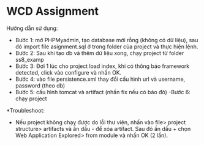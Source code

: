 # WCD Assignment
Hướng dẫn sử dụng:
- Bước 1: mở PHPMyadmin, tạo database mới rỗng (không có dữ liệu), sau đó import file asignment.sql ở trong folder của project và thực hiện lệnh.
- Bước 2: Sau khi tạo db và thêm dữ liệu xong, chạy project từ folder ss8_examp
- Bước 3: Đợi 1 lúc cho project load index, khi có thông báo framework detected, click vào configure và nhấn OK.
- Bước 4: vào file persistence.xml thay đổi cấu hình url và username, password (theo db)
- Bước 5: cấu hình tomcat và artifact (nhấn fix nếu có báo đỏ)
 -Bước 6: chạy project

*Troubleshoot: 
- Nếu project không chạy được do lỗi thư viện, nhấn vào file> project structure> artifacts và ấn dấu - để xóa artifact. Sau đó ấn dấu + chọn Web Application Explored> from module và nhấn OK (2 lần).
